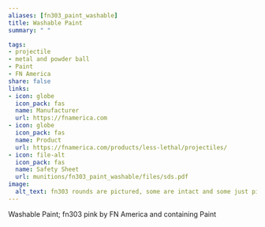 ```yaml
--- 
aliases: [fn303_paint_washable] 
title: Washable Paint 
summary: " " 

tags:  
- projectile 
- metal and powder ball 
- Paint 
- FN America 
share: false 
links:  
- icon: globe 
  icon_pack: fas 
  name: Manufacturer 
  url: https://fnamerica.com 
- icon: globe 
  icon_pack: fas 
  name: Product 
  url: https://fnamerica.com/products/less-lethal/projectiles/ 
- icon: file-alt  
  icon_pack: fas 
  name: Safety Sheet 
  url: munitions/fn303_paint_washable/files/sds.pdf 
image: 
  alt_text: fn303 rounds are pictured, some are intact and some just pieces of broken plastic casings, but horrible bismuth beads are seen up front in the intact balls. They look a lot like pepper balls, round and plastic, two halves snapped together like sinister Easter Eggs, but the have stabilizers on the bottom to direct their impact. Rough plastic with channels for aerodynamic performance. 
---
```

Washable Paint; fn303 pink by FN America and containing Paint
